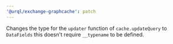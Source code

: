 ```yaml
---
'@urql/exchange-graphcache': patch
---
```


Changes the type for the `updater` function of `cache.updateQuery` to `DataFields` this doesn't require `__typename` to be defined.
